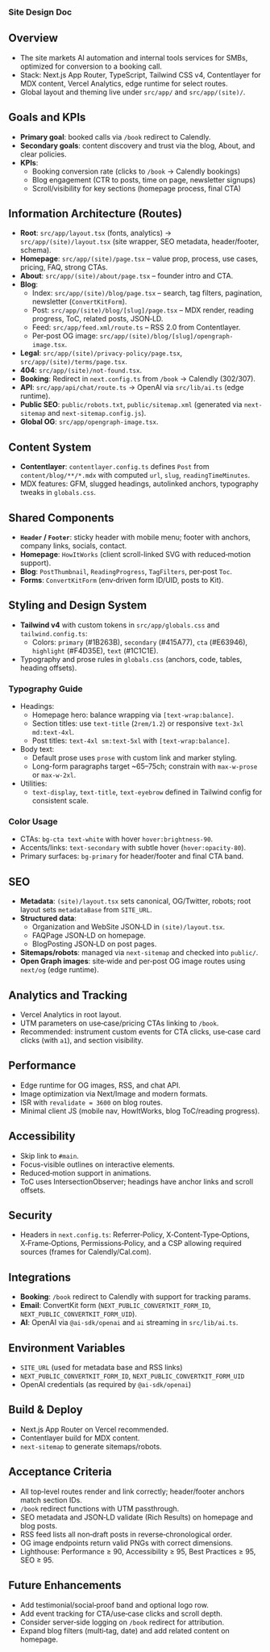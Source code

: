 ### Site Design Doc

## Overview
- The site markets AI automation and internal tools services for SMBs, optimized for conversion to a booking call.
- Stack: Next.js App Router, TypeScript, Tailwind CSS v4, Contentlayer for MDX content, Vercel Analytics, edge runtime for select routes.
- Global layout and theming live under `src/app/` and `src/app/(site)/`.

## Goals and KPIs
- **Primary goal**: booked calls via `/book` redirect to Calendly.
- **Secondary goals**: content discovery and trust via the blog, About, and clear policies.
- **KPIs**:
  - Booking conversion rate (clicks to `/book` → Calendly bookings)
  - Blog engagement (CTR to posts, time on page, newsletter signups)
  - Scroll/visibility for key sections (homepage process, final CTA)

## Information Architecture (Routes)
- **Root**: `src/app/layout.tsx` (fonts, analytics) → `src/app/(site)/layout.tsx` (site wrapper, SEO metadata, header/footer, schema).
- **Homepage**: `src/app/(site)/page.tsx` – value prop, process, use cases, pricing, FAQ, strong CTAs.
- **About**: `src/app/(site)/about/page.tsx` – founder intro and CTA.
- **Blog**:
  - Index: `src/app/(site)/blog/page.tsx` – search, tag filters, pagination, newsletter (`ConvertKitForm`).
  - Post: `src/app/(site)/blog/[slug]/page.tsx` – MDX render, reading progress, ToC, related posts, JSON‑LD.
  - Feed: `src/app/feed.xml/route.ts` – RSS 2.0 from Contentlayer.
  - Per‑post OG image: `src/app/(site)/blog/[slug]/opengraph-image.tsx`.
- **Legal**: `src/app/(site)/privacy-policy/page.tsx`, `src/app/(site)/terms/page.tsx`.
- **404**: `src/app/(site)/not-found.tsx`.
- **Booking**: Redirect in `next.config.ts` from `/book` → Calendly (302/307).
- **API**: `src/app/api/chat/route.ts` → OpenAI via `src/lib/ai.ts` (edge runtime).
- **Public SEO**: `public/robots.txt`, `public/sitemap.xml` (generated via `next-sitemap` and `next-sitemap.config.js`).
- **Global OG**: `src/app/opengraph-image.tsx`.

## Content System
- **Contentlayer**: `contentlayer.config.ts` defines `Post` from `content/blog/**/*.mdx` with computed `url`, `slug`, `readingTimeMinutes`.
- MDX features: GFM, slugged headings, autolinked anchors, typography tweaks in `globals.css`.

## Shared Components
- **`Header` / `Footer`**: sticky header with mobile menu; footer with anchors, company links, socials, contact.
- **Homepage**: `HowItWorks` (client scroll-linked SVG with reduced‑motion support).
- **Blog**: `PostThumbnail`, `ReadingProgress`, `TagFilters`, per‑post `Toc`.
- **Forms**: `ConvertKitForm` (env‑driven form ID/UID, posts to Kit).

## Styling and Design System
- **Tailwind v4** with custom tokens in `src/app/globals.css` and `tailwind.config.ts`:
  - Colors: `primary` (#1B263B), `secondary` (#415A77), `cta` (#E63946), `highlight` (#F4D35E), `text` (#1C1C1E).
- Typography and prose rules in `globals.css` (anchors, code, tables, heading offsets).

### Typography Guide
- Headings:
  - Homepage hero: balance wrapping via `[text-wrap:balance]`.
  - Section titles: use `text-title` (`2rem/1.2`) or responsive `text-3xl md:text-4xl`.
  - Post titles: `text-4xl sm:text-5xl` with `[text-wrap:balance]`.
- Body text:
  - Default prose uses `prose` with custom link and marker styling.
  - Long-form paragraphs target ~65–75ch; constrain with `max-w-prose` or `max-w-2xl`.
- Utilities:
  - `text-display`, `text-title`, `text-eyebrow` defined in Tailwind config for consistent scale.

### Color Usage
- CTAs: `bg-cta text-white` with hover `hover:brightness-90`.
- Accents/links: `text-secondary` with subtle hover (`hover:opacity-80`).
- Primary surfaces: `bg-primary` for header/footer and final CTA band.

## SEO
- **Metadata**: `(site)/layout.tsx` sets canonical, OG/Twitter, robots; root layout sets `metadataBase` from `SITE_URL`.
- **Structured data**:
  - Organization and WebSite JSON‑LD in `(site)/layout.tsx`.
  - FAQPage JSON‑LD on homepage.
  - BlogPosting JSON‑LD on post pages.
- **Sitemaps/robots**: managed via `next-sitemap` and checked into `public/`.
- **Open Graph images**: site‑wide and per‑post OG image routes using `next/og` (edge runtime).

## Analytics and Tracking
- Vercel Analytics in root layout.
- UTM parameters on use‑case/pricing CTAs linking to `/book`.
- Recommended: instrument custom events for CTA clicks, use‑case card clicks (with `a1`), and section visibility.

## Performance
- Edge runtime for OG images, RSS, and chat API.
- Image optimization via Next/Image and modern formats.
- ISR with `revalidate = 3600` on blog routes.
- Minimal client JS (mobile nav, HowItWorks, blog ToC/reading progress).

## Accessibility
- Skip link to `#main`.
- Focus-visible outlines on interactive elements.
- Reduced‑motion support in animations.
- ToC uses IntersectionObserver; headings have anchor links and scroll offsets.

## Security
- Headers in `next.config.ts`: Referrer‑Policy, X‑Content‑Type‑Options, X‑Frame‑Options, Permissions‑Policy, and a CSP allowing required sources (frames for Calendly/Cal.com).

## Integrations
- **Booking**: `/book` redirect to Calendly with support for tracking params.
- **Email**: ConvertKit form (`NEXT_PUBLIC_CONVERTKIT_FORM_ID`, `NEXT_PUBLIC_CONVERTKIT_FORM_UID`).
- **AI**: OpenAI via `@ai-sdk/openai` and `ai` streaming in `src/lib/ai.ts`.

## Environment Variables
- `SITE_URL` (used for metadata base and RSS links)
- `NEXT_PUBLIC_CONVERTKIT_FORM_ID`, `NEXT_PUBLIC_CONVERTKIT_FORM_UID`
- OpenAI credentials (as required by `@ai-sdk/openai`)

## Build & Deploy
- Next.js App Router on Vercel recommended.
- Contentlayer build for MDX content.
- `next-sitemap` to generate sitemaps/robots.

## Acceptance Criteria
- All top‑level routes render and link correctly; header/footer anchors match section IDs.
- `/book` redirect functions with UTM passthrough.
- SEO metadata and JSON‑LD validate (Rich Results) on homepage and blog posts.
- RSS feed lists all non‑draft posts in reverse‑chronological order.
- OG image endpoints return valid PNGs with correct dimensions.
- Lighthouse: Performance ≥ 90, Accessibility ≥ 95, Best Practices ≥ 95, SEO ≥ 95.

## Future Enhancements
- Add testimonial/social‑proof band and optional logo row.
- Add event tracking for CTA/use‑case clicks and scroll depth.
- Consider server‑side logging on `/book` redirect for attribution.
- Expand blog filters (multi‑tag, date) and add related content on homepage.